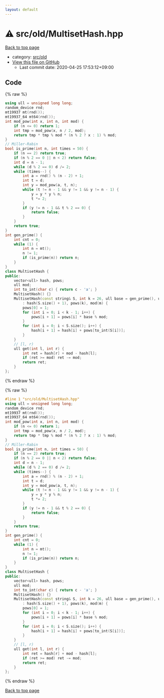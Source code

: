 ```yaml
---
layout: default
---
```


<!-- mathjax config similar to math.stackexchange -->
<script type="text/javascript" async
  src="https://cdnjs.cloudflare.com/ajax/libs/mathjax/2.7.5/MathJax.js?config=TeX-MML-AM_CHTML">
</script>
<script type="text/x-mathjax-config">
  MathJax.Hub.Config({
    TeX: { equationNumbers: { autoNumber: "AMS" }},
    tex2jax: {
      inlineMath: [ ['$','$'] ],
      processEscapes: true
    },
    "HTML-CSS": { matchFontHeight: false },
    displayAlign: "left",
    displayIndent: "2em"
  });
</script>

<script type="text/javascript" src="https://cdnjs.cloudflare.com/ajax/libs/jquery/3.4.1/jquery.min.js"></script>
<script src="https://cdn.jsdelivr.net/npm/jquery-balloon-js@1.1.2/jquery.balloon.min.js" integrity="sha256-ZEYs9VrgAeNuPvs15E39OsyOJaIkXEEt10fzxJ20+2I=" crossorigin="anonymous"></script>
<script type="text/javascript" src="../../../assets/js/copy-button.js"></script>
<link rel="stylesheet" href="../../../assets/css/copy-button.css" />


# :warning: src/old/MultisetHash.hpp

<a href="../../../index.html">Back to top page</a>

* category: <a href="../../../index.html#ed8431f95262b19a48e972d3753d06d7">src/old</a>
* <a href="{{ site.github.repository_url }}/blob/master/src/old/MultisetHash.hpp">View this file on GitHub</a>
    - Last commit date: 2020-04-25 17:53:12+09:00




## Code

<a id="unbundled"></a>
{% raw %}
```cpp
using ull = unsigned long long;
random_device rnd;
mt19937 mt(rnd());
mt19937_64 mt64(rnd());
int mod_pow(int x, int n, int mod) {
    if (n <= 0) return 1;
    int tmp = mod_pow(x, n / 2, mod);
    return tmp * tmp % mod * (n % 2 ? x : 1) % mod;
}
// Miller-Rabin
bool is_prime(int n, int times = 50) {
    if (n == 2) return true;
    if (n % 2 == 0 || n < 2) return false;
    int d = n - 1;
    while (d % 2 == 0) d /= 2;
    while (times--) {
        int a = rnd() % (n - 2) + 1;
        int t = d;
        int y = mod_pow(a, t, n);
        while (t != n - 1 && y != 1 && y != n - 1) {
            y = y * y % n;
            t *= 2;
        }
        if (y != n - 1 && t % 2 == 0) {
            return false;
        }
    }
    return true;
}
int gen_prime() {
    int cnt = 0;
    while (1) {
        int n = mt();
        n != 1;
        if (is_prime(n)) return n;
    }
}
class MultisetHash {
public:
    vector<ull> hash, pows;
    ull mod;
    int to_int(char c) { return c - 'a'; }
    MultisetHash() {}
    MultisetHash(const string& S, int k = 26, ull base = gen_prime(), ull m = gen_prime())
        : hash(S.size() + 1), pows(k), mod(m) {
        pows[0] = 1;
        for (int i = 0; i < k - 1; i++) {
            pows[i + 1] = pows[i] * base % mod;
        }
        for (int i = 0; i < S.size(); i++) {
            hash[i + 1] = hash[i] + pows[to_int(S[i])];
        }
    }
    // [l, r)
    ull get(int l, int r) {
        int ret = hash[r] + mod - hash[l];
        if (ret >= mod) ret -= mod;
        return ret;
    }
};

```
{% endraw %}

<a id="bundled"></a>
{% raw %}
```cpp
#line 1 "src/old/MultisetHash.hpp"
using ull = unsigned long long;
random_device rnd;
mt19937 mt(rnd());
mt19937_64 mt64(rnd());
int mod_pow(int x, int n, int mod) {
    if (n <= 0) return 1;
    int tmp = mod_pow(x, n / 2, mod);
    return tmp * tmp % mod * (n % 2 ? x : 1) % mod;
}
// Miller-Rabin
bool is_prime(int n, int times = 50) {
    if (n == 2) return true;
    if (n % 2 == 0 || n < 2) return false;
    int d = n - 1;
    while (d % 2 == 0) d /= 2;
    while (times--) {
        int a = rnd() % (n - 2) + 1;
        int t = d;
        int y = mod_pow(a, t, n);
        while (t != n - 1 && y != 1 && y != n - 1) {
            y = y * y % n;
            t *= 2;
        }
        if (y != n - 1 && t % 2 == 0) {
            return false;
        }
    }
    return true;
}
int gen_prime() {
    int cnt = 0;
    while (1) {
        int n = mt();
        n != 1;
        if (is_prime(n)) return n;
    }
}
class MultisetHash {
public:
    vector<ull> hash, pows;
    ull mod;
    int to_int(char c) { return c - 'a'; }
    MultisetHash() {}
    MultisetHash(const string& S, int k = 26, ull base = gen_prime(), ull m = gen_prime())
        : hash(S.size() + 1), pows(k), mod(m) {
        pows[0] = 1;
        for (int i = 0; i < k - 1; i++) {
            pows[i + 1] = pows[i] * base % mod;
        }
        for (int i = 0; i < S.size(); i++) {
            hash[i + 1] = hash[i] + pows[to_int(S[i])];
        }
    }
    // [l, r)
    ull get(int l, int r) {
        int ret = hash[r] + mod - hash[l];
        if (ret >= mod) ret -= mod;
        return ret;
    }
};

```
{% endraw %}

<a href="../../../index.html">Back to top page</a>

